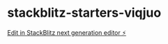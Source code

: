 # stackblitz-starters-viqjuo

[Edit in StackBlitz next generation editor ⚡️](https://stackblitz.com/~/github.com/dhrn/stackblitz-starters-viqjuo)